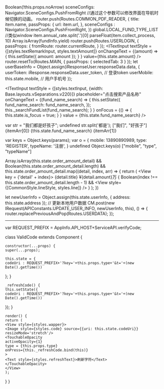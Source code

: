 Boolean(!this.props.noArrow)
sceneConfigs: Navigator.SceneConfigs.PushFromRight //通过这个参数可以修改界面在导航时候切换的动画。
router.push(Routes.COMMON_PDF_READER, {
    title: item.name,
    passProps: {
        url: item.url,
    },
    sceneConfigs : Navigator.SceneConfigs.PushFromRight,
})
global.LOCAL_FUND_TYPE_LIST //类似window
item.annual_rate.split('.')[0]
parseFloat(item.collect_process, 10)
Array.isArray(fundInfo.yield)
router.push(Routes.USERLOGIN, {
    passProps: {
        fromRoute: router.currentRoute,
    }
});
<ITextInput
    textStyle = {[styles.textRemarkInput, styles.textAmount]}
    onChangeText = {(amount) => {
        this.setState({
            amount: amount
        });
    } }
    value={this.state.amount} />
router.resetTo(Routes.MAIN, {
    passProps: {
        selectedTab: 3
    }
});
let userBaseInfo = Object.assign(iResponseUser.responseData.data, {
    userToken: iResponse.responseData.user_token, // 登录token
    userMobile: this.state.mobile, // 用户手机号
});

<ITextInput
    textStyle = {[styles.textInput, {width: Base.layouts.vSeparations.v220}]}
    placeholder="点击搜索产品名称"
    onChangeText = {(fund_name_search) => {
        this.setState({
            fund_name_search: fund_name_search,
        });
        this._searchFundList(fund_name_search);
    } }
    onFocus = {() => {
        this.state.is_focus = true;
    } }
    value = {this.state.fund_name_search}
/>


var str = "我们都是好孩子";
undefined
str.split('都是');
["我们", "好孩子"]
<Text style = {styles.pullDownText}>
{itemArr[0]}
<Text style = {styles.pullDownTextColor}>{this.state.fund_name_search}</Text>
{itemArr[1]}
</Text>

var keys = Object.keys(params);
var o = {
    mobile: 13890890989,
    type: 'REGISTER',
    typeName: '注册',
}
undefined
Object.keys(o)
["mobile", "type", "typeName"]

Array.isArray(this.state.order_amount_detail) && Boolean(this.state.order_amount_detail.length) &&
this.state.order_amount_detail.map((detail, index, arr) => {
    return (
    <View key = {'detail' + index}>
    <View style={styles.item}>
    <Text>{detail.title}</Text>
    <Text>¥{detail.amount}万</Text>
    </View>
    {
        Boolean(index !== this.state.order_amount_detail.length - 1) &&
        <View style={[CommonStyle.lineStyle, styles.line]} />
    }
    </View>
    );
})

let newUserInfo = Object.assign(this.state.userInfo, { address: this.state.address });
// 更新本地用户数据
CM.post(new IRequest(APIConstants.UPDATE_USER_INFO, newUserInfo, this), () => {
    router.replacePreviousAndPop(Routes.USERDATA);
});

******************************************************************
var REQUEST_PREFIX = AppInfo.API_HOST+ServiceAPI.verifyCode;

class ValidCode extends Component {

    constructor(...props) {
    super(...props);

    this.state = {
    codeUri : REQUEST_PREFIX+'?key='+this.props.type+'&t='+(new Date().getTime())
};
}

    _refreshCode() {
    this.setState({
    codeUri : REQUEST_PREFIX+'?key='+this.props.type+'&t='+(new Date().getTime())
});
}

    render() {
    return (
    <View style={styles.wapper}>
    <Image style={styles.code} source={{uri: this.state.codeUri}} resizeMode='stretch'/>
    <TouchableOpacity
    activeOpacity={1}
    type = {this.props.type}
    onPress={this._refreshCode.bind(this)}
    >
    <Text style={styles.refreshText}>刷新字符</Text>
    </TouchableOpacity>
    </View>
    );
}
}